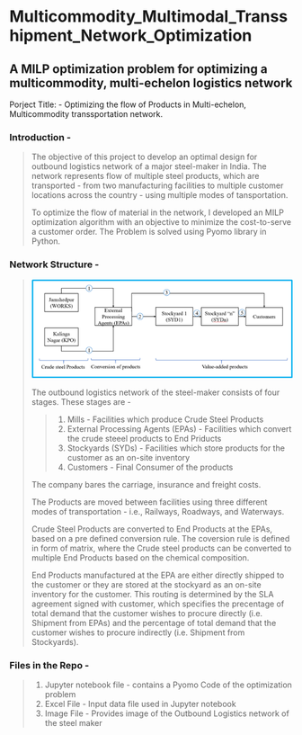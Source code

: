 # Multicommodity_Multimodal_Transshipment_Network_Optimization
A MILP optimization problem for optimizing a multicommodity, multi-echelon logistics network
-----------------------------------------------------------------------------------------------------------------------------------------------------------------------------------

Porject Title: - Optimizing the flow of Products in Multi-echelon, Multicommodity transsportation network.

### Introduction - 
> The objective of this project  to develop an optimal design for outbound logistics network of a major steel-maker in India. The network represents flow of multiple steel products, which are transported - from two manufacturing facilities to multiple customer locations across the country - using multiple modes of tansportation. 
> 
> To optimize the flow of material in the network, I developed an MILP optimization algorithm with an objective to minimize the cost-to-serve a customer order. The Problem is solved using Pyomo library in Python.

### Network Structure - 
> ![Network Structure Diagram](https://github.com/saishivarao/Multicommodity_Multimodal_Transshipment_Network_Optimization/blob/main/image.png)
>
> The outbound logistics network of the steel-maker consists of four stages. These stages are - 
>> 1. Mills - Facilities which produce Crude Steel Products
>> 2. External Processing Agents (EPAs) - Facilities which convert the crude steeel products to End Priducts
>> 3. Stockyards (SYDs) - Facilities which store products for the customer as an on-site inventory
>> 4. Customers - Final Consumer of the products
>
> The company bares the carriage, insurance and freight costs.
>
> The Products are moved between facilities using three different modes of transportation - i.e., Railways, Roadways, and Waterways.
>
> Crude Steel Products are converted to End Products at the EPAs, based on a pre defined conversion rule. The coversion rule is defined in form of matrix, where the Crude steel products can be converted to multiple End Products based on the chemical composition.
>
> End Products manufactured at the EPA are either directly shipped to the customer or they are stored at the stockyard as an on-site inventory for the customer. This routing is determined by the SLA agreement signed with customer, which specifies the precentage of total demand that the customer wishes to procure directly (i.e. Shipment from EPAs) and the percentage of total demand that the customer wishes to procure indirectly (i.e. Shipment from Stockyards).


### Files in the Repo - 
> 1. Jupyter notebook file - contains a Pyomo Code of the optimization problem
> 2. Excel File - Input data file used in Jupyter notebook
> 3. Image File - Provides image of the Outbound Logistics network of the steel maker
